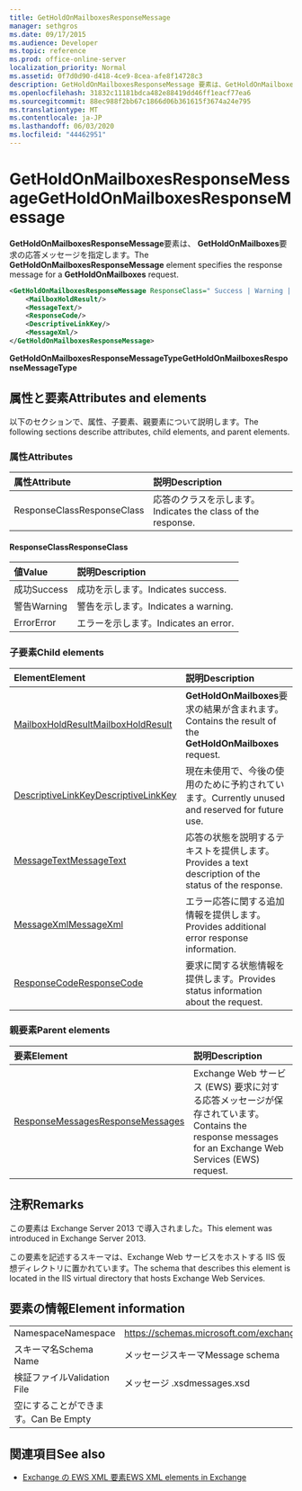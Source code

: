 ```yaml
---
title: GetHoldOnMailboxesResponseMessage
manager: sethgros
ms.date: 09/17/2015
ms.audience: Developer
ms.topic: reference
ms.prod: office-online-server
localization_priority: Normal
ms.assetid: 0f7d0d90-d418-4ce9-8cea-afe8f14728c3
description: GetHoldOnMailboxesResponseMessage 要素は、GetHoldOnMailboxes 要求の応答メッセージを指定します。
ms.openlocfilehash: 31832c11181bdca482e88419dd46ff1eacf77ea6
ms.sourcegitcommit: 88ec988f2bb67c1866d06b361615f3674a24e795
ms.translationtype: MT
ms.contentlocale: ja-JP
ms.lasthandoff: 06/03/2020
ms.locfileid: "44462951"
---
```

# <a name="getholdonmailboxesresponsemessage"></a><span data-ttu-id="75ef7-103">GetHoldOnMailboxesResponseMessage</span><span class="sxs-lookup"><span data-stu-id="75ef7-103">GetHoldOnMailboxesResponseMessage</span></span>

<span data-ttu-id="75ef7-104">**GetHoldOnMailboxesResponseMessage**要素は、 **GetHoldOnMailboxes**要求の応答メッセージを指定します。</span><span class="sxs-lookup"><span data-stu-id="75ef7-104">The **GetHoldOnMailboxesResponseMessage** element specifies the response message for a **GetHoldOnMailboxes** request.</span></span> 
  
```XML
<GetHoldOnMailboxesResponseMessage ResponseClass=" Success | Warning | Error ">
    <MailboxHoldResult/>
    <MessageText/>
    <ResponseCode/>
    <DescriptiveLinkKey/>
    <MessageXml/>
</GetHoldOnMailboxesResponseMessage>
```

 <span data-ttu-id="75ef7-105">**GetHoldOnMailboxesResponseMessageType**</span><span class="sxs-lookup"><span data-stu-id="75ef7-105">**GetHoldOnMailboxesResponseMessageType**</span></span>
## <a name="attributes-and-elements"></a><span data-ttu-id="75ef7-106">属性と要素</span><span class="sxs-lookup"><span data-stu-id="75ef7-106">Attributes and elements</span></span>

<span data-ttu-id="75ef7-107">以下のセクションで、属性、子要素、親要素について説明します。</span><span class="sxs-lookup"><span data-stu-id="75ef7-107">The following sections describe attributes, child elements, and parent elements.</span></span>
  
### <a name="attributes"></a><span data-ttu-id="75ef7-108">属性</span><span class="sxs-lookup"><span data-stu-id="75ef7-108">Attributes</span></span>

|<span data-ttu-id="75ef7-109">**属性**</span><span class="sxs-lookup"><span data-stu-id="75ef7-109">**Attribute**</span></span>|<span data-ttu-id="75ef7-110">**説明**</span><span class="sxs-lookup"><span data-stu-id="75ef7-110">**Description**</span></span>|
|:-----|:-----|
|<span data-ttu-id="75ef7-111">ResponseClass</span><span class="sxs-lookup"><span data-stu-id="75ef7-111">ResponseClass</span></span>  <br/> |<span data-ttu-id="75ef7-112">応答のクラスを示します。</span><span class="sxs-lookup"><span data-stu-id="75ef7-112">Indicates the class of the response.</span></span>  <br/> |
   
#### <a name="responseclass"></a><span data-ttu-id="75ef7-113">ResponseClass</span><span class="sxs-lookup"><span data-stu-id="75ef7-113">ResponseClass</span></span>

|<span data-ttu-id="75ef7-114">**値**</span><span class="sxs-lookup"><span data-stu-id="75ef7-114">**Value**</span></span>|<span data-ttu-id="75ef7-115">**説明**</span><span class="sxs-lookup"><span data-stu-id="75ef7-115">**Description**</span></span>|
|:-----|:-----|
|<span data-ttu-id="75ef7-116">成功</span><span class="sxs-lookup"><span data-stu-id="75ef7-116">Success</span></span>  <br/> |<span data-ttu-id="75ef7-117">成功を示します。</span><span class="sxs-lookup"><span data-stu-id="75ef7-117">Indicates success.</span></span>  <br/> |
|<span data-ttu-id="75ef7-118">警告</span><span class="sxs-lookup"><span data-stu-id="75ef7-118">Warning</span></span>  <br/> |<span data-ttu-id="75ef7-119">警告を示します。</span><span class="sxs-lookup"><span data-stu-id="75ef7-119">Indicates a warning.</span></span>  <br/> |
|<span data-ttu-id="75ef7-120">Error</span><span class="sxs-lookup"><span data-stu-id="75ef7-120">Error</span></span>  <br/> |<span data-ttu-id="75ef7-121">エラーを示します。</span><span class="sxs-lookup"><span data-stu-id="75ef7-121">Indicates an error.</span></span>  <br/> |
   
### <a name="child-elements"></a><span data-ttu-id="75ef7-122">子要素</span><span class="sxs-lookup"><span data-stu-id="75ef7-122">Child elements</span></span>

|<span data-ttu-id="75ef7-123">**Element**</span><span class="sxs-lookup"><span data-stu-id="75ef7-123">**Element**</span></span>|<span data-ttu-id="75ef7-124">**説明**</span><span class="sxs-lookup"><span data-stu-id="75ef7-124">**Description**</span></span>|
|:-----|:-----|
|[<span data-ttu-id="75ef7-125">MailboxHoldResult</span><span class="sxs-lookup"><span data-stu-id="75ef7-125">MailboxHoldResult</span></span>](mailboxholdresult.md) <br/> |<span data-ttu-id="75ef7-126">**GetHoldOnMailboxes**要求の結果が含まれます。</span><span class="sxs-lookup"><span data-stu-id="75ef7-126">Contains the result of the **GetHoldOnMailboxes** request.</span></span>  <br/> |
|[<span data-ttu-id="75ef7-127">DescriptiveLinkKey</span><span class="sxs-lookup"><span data-stu-id="75ef7-127">DescriptiveLinkKey</span></span>](descriptivelinkkey.md) <br/> |<span data-ttu-id="75ef7-128">現在未使用で、今後の使用のために予約されています。</span><span class="sxs-lookup"><span data-stu-id="75ef7-128">Currently unused and reserved for future use.</span></span>  <br/> |
|[<span data-ttu-id="75ef7-129">MessageText</span><span class="sxs-lookup"><span data-stu-id="75ef7-129">MessageText</span></span>](messagetext.md) <br/> |<span data-ttu-id="75ef7-130">応答の状態を説明するテキストを提供します。</span><span class="sxs-lookup"><span data-stu-id="75ef7-130">Provides a text description of the status of the response.</span></span>  <br/> |
|[<span data-ttu-id="75ef7-131">MessageXml</span><span class="sxs-lookup"><span data-stu-id="75ef7-131">MessageXml</span></span>](messagexml.md) <br/> |<span data-ttu-id="75ef7-132">エラー応答に関する追加情報を提供します。</span><span class="sxs-lookup"><span data-stu-id="75ef7-132">Provides additional error response information.</span></span>  <br/> |
|[<span data-ttu-id="75ef7-133">ResponseCode</span><span class="sxs-lookup"><span data-stu-id="75ef7-133">ResponseCode</span></span>](responsecode.md) <br/> |<span data-ttu-id="75ef7-134">要求に関する状態情報を提供します。</span><span class="sxs-lookup"><span data-stu-id="75ef7-134">Provides status information about the request.</span></span>  <br/> |
   
### <a name="parent-elements"></a><span data-ttu-id="75ef7-135">親要素</span><span class="sxs-lookup"><span data-stu-id="75ef7-135">Parent elements</span></span>

|<span data-ttu-id="75ef7-136">**要素**</span><span class="sxs-lookup"><span data-stu-id="75ef7-136">**Element**</span></span>|<span data-ttu-id="75ef7-137">**説明**</span><span class="sxs-lookup"><span data-stu-id="75ef7-137">**Description**</span></span>|
|:-----|:-----|
|[<span data-ttu-id="75ef7-138">ResponseMessages</span><span class="sxs-lookup"><span data-stu-id="75ef7-138">ResponseMessages</span></span>](responsemessages.md) <br/> |<span data-ttu-id="75ef7-139">Exchange Web サービス (EWS) 要求に対する応答メッセージが保存されています。</span><span class="sxs-lookup"><span data-stu-id="75ef7-139">Contains the response messages for an Exchange Web Services (EWS) request.</span></span>  <br/> |
   
## <a name="remarks"></a><span data-ttu-id="75ef7-140">注釈</span><span class="sxs-lookup"><span data-stu-id="75ef7-140">Remarks</span></span>

<span data-ttu-id="75ef7-141">この要素は Exchange Server 2013 で導入されました。</span><span class="sxs-lookup"><span data-stu-id="75ef7-141">This element was introduced in Exchange Server 2013.</span></span>
  
<span data-ttu-id="75ef7-142">この要素を記述するスキーマは、Exchange Web サービスをホストする IIS 仮想ディレクトリに置かれています。</span><span class="sxs-lookup"><span data-stu-id="75ef7-142">The schema that describes this element is located in the IIS virtual directory that hosts Exchange Web Services.</span></span>
  
## <a name="element-information"></a><span data-ttu-id="75ef7-143">要素の情報</span><span class="sxs-lookup"><span data-stu-id="75ef7-143">Element information</span></span>

|||
|:-----|:-----|
|<span data-ttu-id="75ef7-144">Namespace</span><span class="sxs-lookup"><span data-stu-id="75ef7-144">Namespace</span></span>  <br/> |https://schemas.microsoft.com/exchange/services/2006/messages  <br/> |
|<span data-ttu-id="75ef7-145">スキーマ名</span><span class="sxs-lookup"><span data-stu-id="75ef7-145">Schema Name</span></span>  <br/> |<span data-ttu-id="75ef7-146">メッセージスキーマ</span><span class="sxs-lookup"><span data-stu-id="75ef7-146">Message schema</span></span>  <br/> |
|<span data-ttu-id="75ef7-147">検証ファイル</span><span class="sxs-lookup"><span data-stu-id="75ef7-147">Validation File</span></span>  <br/> |<span data-ttu-id="75ef7-148">メッセージ .xsd</span><span class="sxs-lookup"><span data-stu-id="75ef7-148">messages.xsd</span></span>  <br/> |
|<span data-ttu-id="75ef7-149">空にすることができます。</span><span class="sxs-lookup"><span data-stu-id="75ef7-149">Can Be Empty</span></span>  <br/> ||
   
## <a name="see-also"></a><span data-ttu-id="75ef7-150">関連項目</span><span class="sxs-lookup"><span data-stu-id="75ef7-150">See also</span></span>



- [<span data-ttu-id="75ef7-151">Exchange の EWS XML 要素</span><span class="sxs-lookup"><span data-stu-id="75ef7-151">EWS XML elements in Exchange</span></span>](ews-xml-elements-in-exchange.md)

